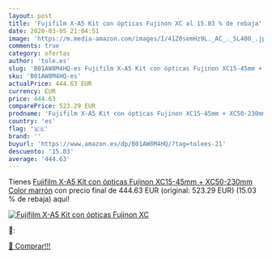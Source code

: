 ```yaml
---
layout: post
title: 'Fujifilm X-A5 Kit con ópticas Fujinon XC al 15.03 % de rebaja'
date: 2020-03-05 21:04:51
image: 'https://m.media-amazon.com/images/I/41Z0semHz9L._AC_._SL400_.jpg'
comments: true
category: ofertas
author: 'tole.es'
slug: 'B01AW8M4HQ-es Fujifilm X-A5 Kit con ópticas Fujinon XC15-45mm +...'
sku: 'B01AW8M4HQ-es'
actualPrice: 444.63 EUR
currency: EUR
price: 444.63
comparePrice: 523.29 EUR
prodname: 'Fujifilm X-A5 Kit con ópticas Fujinon XC15-45mm + XC50-230mm  Color marrón'
country: 'es'
flag: '🇪🇸'
brand: ''
buyurl: 'https://www.amazon.es/dp/B01AW8M4HQ/?tag=tolees-21'
descuento: '15.03'
average: '444.63'
---
```


Tienes [Fujifilm X-A5 Kit con ópticas Fujinon XC15-45mm + XC50-230mm  Color marrón](https://www.amazon.es/dp/B01AW8M4HQ/?tag=tolees-21) con precio final de  444.63 EUR (original: 523.29 EUR) (15.03 %  de rebaja) aqui!

[![Fujifilm X-A5 Kit con ópticas Fujinon XC](https://m.media-amazon.com/images/I/41Z0semHz9L._AC_._SL400_.jpg)](https://www.amazon.es/dp/B01AW8M4HQ/?tag=tolees-21)

🔎:


[🛒 Comprar!!!](https://www.amazon.es/dp/B01AW8M4HQ/?tag=tolees-21)
